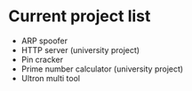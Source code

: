 # Current project list
 - ARP spoofer
 - HTTP server (university project)
 - Pin cracker
 - Prime number calculator (university project)
 - Ultron multi tool
 
